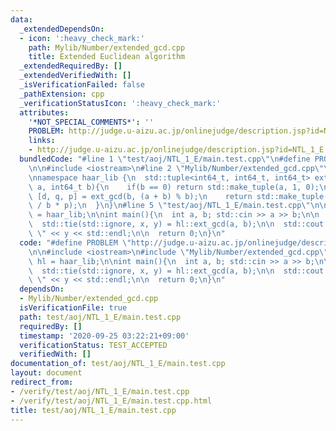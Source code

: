 ```yaml
---
data:
  _extendedDependsOn:
  - icon: ':heavy_check_mark:'
    path: Mylib/Number/extended_gcd.cpp
    title: Extended Euclidean algorithm
  _extendedRequiredBy: []
  _extendedVerifiedWith: []
  _isVerificationFailed: false
  _pathExtension: cpp
  _verificationStatusIcon: ':heavy_check_mark:'
  attributes:
    '*NOT_SPECIAL_COMMENTS*': ''
    PROBLEM: http://judge.u-aizu.ac.jp/onlinejudge/description.jsp?id=NTL_1_E
    links:
    - http://judge.u-aizu.ac.jp/onlinejudge/description.jsp?id=NTL_1_E
  bundledCode: "#line 1 \"test/aoj/NTL_1_E/main.test.cpp\"\n#define PROBLEM \"http://judge.u-aizu.ac.jp/onlinejudge/description.jsp?id=NTL_1_E\"\
    \n\n#include <iostream>\n#line 2 \"Mylib/Number/extended_gcd.cpp\"\n#include <tuple>\n\
    \nnamespace haar_lib {\n  std::tuple<int64_t, int64_t, int64_t> ext_gcd(int64_t\
    \ a, int64_t b){\n    if(b == 0) return std::make_tuple(a, 1, 0);\n    const auto\
    \ [d, q, p] = ext_gcd(b, (a + b) % b);\n    return std::make_tuple(d, p, q - a\
    \ / b * p);\n  }\n}\n#line 5 \"test/aoj/NTL_1_E/main.test.cpp\"\n\nnamespace hl\
    \ = haar_lib;\n\nint main(){\n  int a, b; std::cin >> a >> b;\n\n  int x, y;\n\
    \  std::tie(std::ignore, x, y) = hl::ext_gcd(a, b);\n\n  std::cout << x << \"\
    \ \" << y << std::endl;\n\n  return 0;\n}\n"
  code: "#define PROBLEM \"http://judge.u-aizu.ac.jp/onlinejudge/description.jsp?id=NTL_1_E\"\
    \n\n#include <iostream>\n#include \"Mylib/Number/extended_gcd.cpp\"\n\nnamespace\
    \ hl = haar_lib;\n\nint main(){\n  int a, b; std::cin >> a >> b;\n\n  int x, y;\n\
    \  std::tie(std::ignore, x, y) = hl::ext_gcd(a, b);\n\n  std::cout << x << \"\
    \ \" << y << std::endl;\n\n  return 0;\n}\n"
  dependsOn:
  - Mylib/Number/extended_gcd.cpp
  isVerificationFile: true
  path: test/aoj/NTL_1_E/main.test.cpp
  requiredBy: []
  timestamp: '2020-09-25 03:22:21+09:00'
  verificationStatus: TEST_ACCEPTED
  verifiedWith: []
documentation_of: test/aoj/NTL_1_E/main.test.cpp
layout: document
redirect_from:
- /verify/test/aoj/NTL_1_E/main.test.cpp
- /verify/test/aoj/NTL_1_E/main.test.cpp.html
title: test/aoj/NTL_1_E/main.test.cpp
---
```

